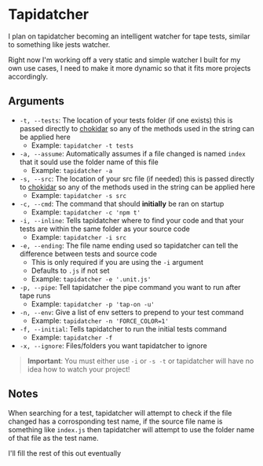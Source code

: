 # Tapidatcher

I plan on tapidatcher becoming an intelligent watcher for tape tests, similar to something like jests watcher.

Right now I'm working off a very static and simple watcher I built for my own use cases, I need to make it more dynamic so that it fits more projects accordingly.

## Arguments

- `-t, --tests`: The location of your tests folder (if one exists) this is passed directly to [chokidar](https://github.com/paulmillr/chokidar) so any of the methods used in the string can be applied here
  - Example: `tapidatcher -t tests`
- `-a, --assume`: Automatically assumes if a file changed is named `index` that it sould use the folder name of this file
  - Example: `tapidatcher -a`
- `-s, --src`: The location of your src file (if needed) this is passed directly to [chokidar](https://github.com/paulmillr/chokidar) so any of the methods used in the string can be applied here
  - Example: `tapidatcher -s src`
- `-c, --cmd`: The command that should **initially** be ran on startup
  - Example: `tapidatcher -c 'npm t'`
- `-i, --inline`: Tells tapidatcher where to find your code and that your tests are within the same folder as your source code
  - Example: `tapidatcher -i src`
- `-e, --ending`: The file name ending used so tapidatcher can tell the difference between tests and source code
  - This is only required if you are using the `-i` argument
  - Defaults to `.js` if not set
  - Example: `tapidatcher -e '.unit.js'`
- `-p, --pipe`: Tell tapidatcher the pipe command you want to run after tape runs
  - Example: `tapidatcher -p 'tap-on -u'`
- `-n, --env`: Give a list of env setters to prepend to your test command
  - Example: `tapidatcher -n 'FORCE_COLOR=1'`
- `-f, --initial`: Tells tapidatcher to run the initial tests command
  - Example: `tapidatcher -f`
- `-x, --ignore`: Files/folders you want tapidatcher to ignore

> **Important**: You must either use `-i` or `-s -t` or tapidatcher will have no idea how to watch your project!

## Notes

When searching for a test, tapidatcher will attempt to check if the file changed has a corrosponding test name, if the source file name is something like `index.js` then tapidatcher will attempt to use the folder name of that file as the test name.

I'll fill the rest of this out eventually
